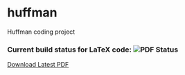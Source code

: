 # huffman
Huffman coding project
### Current build status for LaTeX code: ![PDF Status](https://www.sharelatex.com/github/repos/therealartifex/huffman/builds/latest/badge.sv)
[Download Latest PDF](https://www.sharelatex.com/github/repos/therealartifex/huffman/builds/latest/output.pdf)
